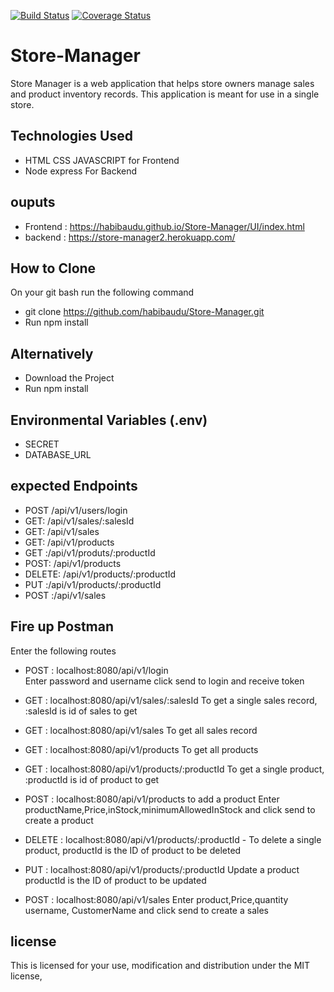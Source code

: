[![Build Status](https://travis-ci.org/habibaudu/Store-Manager.svg?branch=ch-Test-161608110)](https://travis-ci.org/habibaudu/Store-Manager)   [![Coverage Status](https://coveralls.io/repos/github/habibaudu/Store-Manager/badge.svg?branch=ch-Test-161608110)](https://coveralls.io/github/habibaudu/Store-Manager?branch=ch-Test-161608110)




# Store-Manager
Store Manager is a web application that helps store owners manage sales and product inventory records. This application is meant for use in a single store.

## Technologies Used


   - HTML CSS JAVASCRIPT for Frontend  
   - Node express For Backend


## ouputs

  - Frontend : https://habibaudu.github.io/Store-Manager/UI/index.html
  - backend : https://store-manager2.herokuapp.com/
   

## How to Clone
On your git bash run the following command
   - git clone https://github.com/habibaudu/Store-Manager.git
   - Run  npm install

## Alternatively
   - Download the Project
   - Run  npm install 

## Environmental Variables (.env)
- SECRET
- DATABASE_URL

## expected Endpoints
  - POST /api/v1/users/login
  - GET: /api/v1/sales/:salesId
  - GET: /api/v1/sales
  - GET: /api/v1/products
  - GET :/api/v1/produts/:productId
  - POST: /api/v1/products
  - DELETE: /api/v1/products/:productId
  - PUT :/api/v1/products/:productId
  - POST :/api/v1/sales

## Fire up Postman
  Enter the following routes
  - POST : localhost:8080/api/v1/login  
        Enter password and username click send to login and receive token

  - GET : localhost:8080/api/v1/sales/:salesId 
        To get a single sales record, :salesId is id of sales to get

  - GET : localhost:8080/api/v1/sales 
        To get all sales record 

  - GET : localhost:8080/api/v1/products
        To get all products

  - GET : localhost:8080/api/v1/products/:productId
        To get a single product, :productId is id of product to get

  - POST : localhost:8080/api/v1/products  to add a product
         Enter productName,Price,inStock,minimumAllowedInStock and click send to create a product 

  - DELETE : localhost:8080/api/v1/products/:productId
         - To delete a single product, productId is the ID of product to be deleted

  - PUT : localhost:8080/api/v1/products/:productId
        Update a product  productId is the ID of product to be updated

  - POST : localhost:8080/api/v1/sales 
      Enter product,Price,quantity  username, CustomerName and click send to create a sales  
        

 
## license 
This is licensed for your use, modification and distribution under the MIT license,